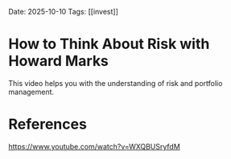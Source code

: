 Date: 2025-10-10
Tags: [[invest]]

# How to Think About Risk with Howard Marks

This video helps you with the understanding of risk and portfolio management.

# References
https://www.youtube.com/watch?v=WXQBUSryfdM